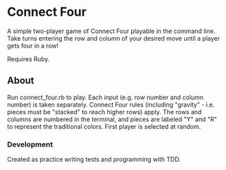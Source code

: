 # Connect Four

A simple two-player game of Connect Four playable in the command line. Take turns entering the row and column of your desired move until a player gets four in a row!

Requires Ruby.

## About

Run connect_four.rb to play. Each input (e.g. row number and column number) is taken separately. Connect Four rules (including "gravity" - i.e. pieces must be "stacked" to reach higher rows) apply. The rows and columns are numbered in the terminal, and pieces are labeled "Y" and "R" to represent the traditional colors. First player is selected at random.

### Development

Created as practice writing tests and programming with TDD.
